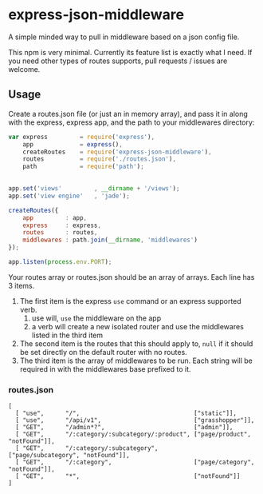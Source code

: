 # express-json-middleware

A simple minded way to pull in middleware based on a json config file.

This npm is very minimal. Currently its feature list is exactly what I need. If you need other types of routes supports,
pull requests / issues are welcome.

## Usage

Create a routes.json file (or just an in memory array), and pass it in along with the express, express app, and the path to your
middlewares directory:

```javascript
var express         = require('express'),
    app             = express(),
    createRoutes    = require('express-json-middleware'),
    routes          = require('./routes.json'),
    path            = require('path');
    

app.set('views'         , __dirname + '/views');
app.set('view engine'   , 'jade');

createRoutes({
    app         : app,
    express     : express,
    routes      : routes,
    middlewares : path.join(__dirname, 'middlewares')
});

app.listen(process.env.PORT);
```
    
Your routes array or routes.json should be an array of arrays. Each line has 3 items.

1. The first item is the express `use` command or an express supported verb.
    1. use will, `use` the middleware on the app
    1. a verb will create a new isolated router and use the middlewares listed in the third item
1. The second item is the routes that this should apply to, `null` if it should be set directly on the default router with no routes.
1. The third item is the array of middlewares to be run. Each string will be required in with the middlewares base prefixed to it.

### routes.json

```
[
  [ "use",      "/",                                ["static"]],
  [ "use",      "/api/v1",                          ["grasshopper"]],
  [ "GET",      "/admin*?",                         ["admin"]],
  [ "GET",      "/:category/:subcategory/:product", ["page/product", "notFound"]],
  [ "GET",      "/:category/:subcategory",          ["page/subcategory", "notFound"]],
  [ "GET",      "/:category",                       ["page/category", "notFound"]],
  [ "GET",      "*",                                ["notFound"]]
]
```
